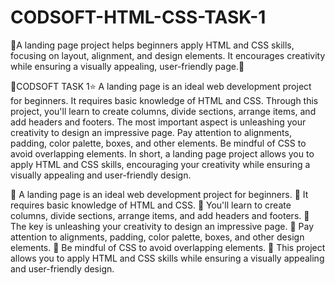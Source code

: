 # CODSOFT-HTML-CSS-TASK-1
🚀A landing page project helps beginners apply HTML and CSS skills, focusing on layout, alignment, and design elements. It encourages creativity while ensuring a visually appealing, user-friendly page.🚀

🌟CODSOFT TASK 1⭐
A landing page is an ideal web development project for beginners. It requires basic knowledge of HTML and CSS. Through this project, you'll learn to create columns, divide sections, arrange items, and add headers and footers. The most important aspect is unleashing your creativity to design an impressive page. Pay attention to alignments, padding, color palette, boxes, and other elements. Be mindful of CSS to avoid overlapping elements. In short, a landing page project allows you to apply HTML and CSS skills, encouraging your creativity while ensuring a visually appealing and user-friendly design.

🔹 A landing page is an ideal web development project for beginners.
🔹 It requires basic knowledge of HTML and CSS.
🔹 You'll learn to create columns, divide sections, arrange items, and add  headers and footers.
🔹 The key is unleashing your creativity to design an impressive page.
🔹 Pay attention to alignments, padding, color palette, boxes, and other design elements.
🔹 Be mindful of CSS to avoid overlapping elements.
🔹 This project allows you to apply HTML and CSS skills while ensuring a visually appealing and user-friendly design.

